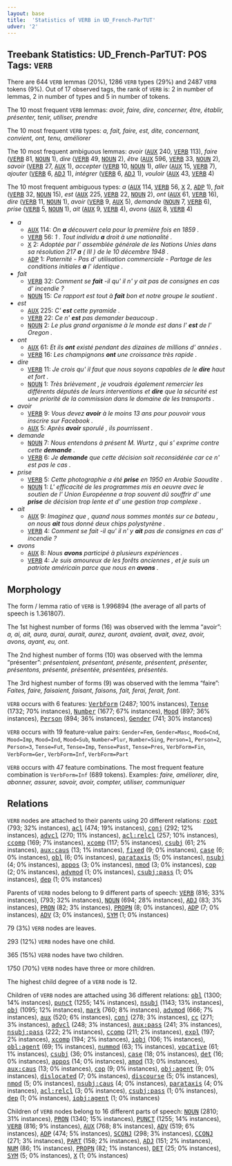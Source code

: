 ```yaml
---
layout: base
title:  'Statistics of VERB in UD_French-ParTUT'
udver: '2'
---
```


## Treebank Statistics: UD_French-ParTUT: POS Tags: `VERB`

There are 644 `VERB` lemmas (20%), 1286 `VERB` types (29%) and 2487 `VERB` tokens (9%).
Out of 17 observed tags, the rank of `VERB` is: 2 in number of lemmas, 2 in number of types and 5 in number of tokens.

The 10 most frequent `VERB` lemmas: <em>avoir, faire, dire, concerner, être, établir, présenter, tenir, utiliser, prendre</em>

The 10 most frequent `VERB` types:  <em>a, fait, faire, est, dite, concernant, convient, ont, tenu, améliorer</em>

The 10 most frequent ambiguous lemmas: <em>avoir</em> (<tt><a href="fr_partut-pos-AUX.html">AUX</a></tt> 240, <tt><a href="fr_partut-pos-VERB.html">VERB</a></tt> 113), <em>faire</em> (<tt><a href="fr_partut-pos-VERB.html">VERB</a></tt> 81, <tt><a href="fr_partut-pos-NOUN.html">NOUN</a></tt> 1), <em>dire</em> (<tt><a href="fr_partut-pos-VERB.html">VERB</a></tt> 49, <tt><a href="fr_partut-pos-NOUN.html">NOUN</a></tt> 2), <em>être</em> (<tt><a href="fr_partut-pos-AUX.html">AUX</a></tt> 596, <tt><a href="fr_partut-pos-VERB.html">VERB</a></tt> 33, <tt><a href="fr_partut-pos-NOUN.html">NOUN</a></tt> 2), <em>savoir</em> (<tt><a href="fr_partut-pos-VERB.html">VERB</a></tt> 27, <tt><a href="fr_partut-pos-AUX.html">AUX</a></tt> 1), <em>accepter</em> (<tt><a href="fr_partut-pos-VERB.html">VERB</a></tt> 10, <tt><a href="fr_partut-pos-NOUN.html">NOUN</a></tt> 1), <em>aller</em> (<tt><a href="fr_partut-pos-AUX.html">AUX</a></tt> 15, <tt><a href="fr_partut-pos-VERB.html">VERB</a></tt> 7), <em>ajouter</em> (<tt><a href="fr_partut-pos-VERB.html">VERB</a></tt> 6, <tt><a href="fr_partut-pos-ADJ.html">ADJ</a></tt> 1), <em>intégrer</em> (<tt><a href="fr_partut-pos-VERB.html">VERB</a></tt> 6, <tt><a href="fr_partut-pos-ADJ.html">ADJ</a></tt> 1), <em>vouloir</em> (<tt><a href="fr_partut-pos-AUX.html">AUX</a></tt> 43, <tt><a href="fr_partut-pos-VERB.html">VERB</a></tt> 4)

The 10 most frequent ambiguous types:  <em>a</em> (<tt><a href="fr_partut-pos-AUX.html">AUX</a></tt> 114, <tt><a href="fr_partut-pos-VERB.html">VERB</a></tt> 56, <tt><a href="fr_partut-pos-X.html">X</a></tt> 2, <tt><a href="fr_partut-pos-ADP.html">ADP</a></tt> 1), <em>fait</em> (<tt><a href="fr_partut-pos-VERB.html">VERB</a></tt> 32, <tt><a href="fr_partut-pos-NOUN.html">NOUN</a></tt> 15), <em>est</em> (<tt><a href="fr_partut-pos-AUX.html">AUX</a></tt> 225, <tt><a href="fr_partut-pos-VERB.html">VERB</a></tt> 22, <tt><a href="fr_partut-pos-NOUN.html">NOUN</a></tt> 2), <em>ont</em> (<tt><a href="fr_partut-pos-AUX.html">AUX</a></tt> 61, <tt><a href="fr_partut-pos-VERB.html">VERB</a></tt> 16), <em>dire</em> (<tt><a href="fr_partut-pos-VERB.html">VERB</a></tt> 11, <tt><a href="fr_partut-pos-NOUN.html">NOUN</a></tt> 1), <em>avoir</em> (<tt><a href="fr_partut-pos-VERB.html">VERB</a></tt> 9, <tt><a href="fr_partut-pos-AUX.html">AUX</a></tt> 5), <em>demande</em> (<tt><a href="fr_partut-pos-NOUN.html">NOUN</a></tt> 7, <tt><a href="fr_partut-pos-VERB.html">VERB</a></tt> 6), <em>prise</em> (<tt><a href="fr_partut-pos-VERB.html">VERB</a></tt> 5, <tt><a href="fr_partut-pos-NOUN.html">NOUN</a></tt> 1), <em>ait</em> (<tt><a href="fr_partut-pos-AUX.html">AUX</a></tt> 9, <tt><a href="fr_partut-pos-VERB.html">VERB</a></tt> 4), <em>avons</em> (<tt><a href="fr_partut-pos-AUX.html">AUX</a></tt> 8, <tt><a href="fr_partut-pos-VERB.html">VERB</a></tt> 4)


* <em>a</em>
  * <tt><a href="fr_partut-pos-AUX.html">AUX</a></tt> 114: <em>On <b>a</b> découvert cela pour la première fois en 1859 .</em>
  * <tt><a href="fr_partut-pos-VERB.html">VERB</a></tt> 56: <em>1 . Tout individu <b>a</b> droit à une nationalité .</em>
  * <tt><a href="fr_partut-pos-X.html">X</a></tt> 2: <em>Adoptée par l' assemblée générale de les Nations Unies dans sa résolution 217 <b>a</b> ( III ) de le 10 décembre 1948 .</em>
  * <tt><a href="fr_partut-pos-ADP.html">ADP</a></tt> 1: <em>Paternité - Pas d' utilisation commerciale - Partage de les conditions initiales <b>a</b> l' identique .</em>
* <em>fait</em>
  * <tt><a href="fr_partut-pos-VERB.html">VERB</a></tt> 32: <em>Comment se <b>fait</b> -il qu' il n' y ait pas de consignes en cas d' incendie ?</em>
  * <tt><a href="fr_partut-pos-NOUN.html">NOUN</a></tt> 15: <em>Ce rapport est tout à <b>fait</b> bon et notre groupe le soutient .</em>
* <em>est</em>
  * <tt><a href="fr_partut-pos-AUX.html">AUX</a></tt> 225: <em>C' <b>est</b> cette pyramide .</em>
  * <tt><a href="fr_partut-pos-VERB.html">VERB</a></tt> 22: <em>Ce n' <b>est</b> pas demander beaucoup .</em>
  * <tt><a href="fr_partut-pos-NOUN.html">NOUN</a></tt> 2: <em>Le plus grand organisme à le monde est dans l' <b>est</b> de l' Oregon .</em>
* <em>ont</em>
  * <tt><a href="fr_partut-pos-AUX.html">AUX</a></tt> 61: <em>Et ils <b>ont</b> existé pendant des dizaines de millions d' années .</em>
  * <tt><a href="fr_partut-pos-VERB.html">VERB</a></tt> 16: <em>Les champignons <b>ont</b> une croissance très rapide .</em>
* <em>dire</em>
  * <tt><a href="fr_partut-pos-VERB.html">VERB</a></tt> 11: <em>Je crois qu' il faut que nous soyons capables de le <b>dire</b> haut et fort .</em>
  * <tt><a href="fr_partut-pos-NOUN.html">NOUN</a></tt> 1: <em>Très brièvement , je voudrais également remercier les différents députés de leurs interventions et <b>dire</b> que la sécurité est une priorité de la commission dans le domaine de les transports .</em>
* <em>avoir</em>
  * <tt><a href="fr_partut-pos-VERB.html">VERB</a></tt> 9: <em>Vous devez <b>avoir</b> à le moins 13 ans pour pouvoir vous inscrire sur Facebook .</em>
  * <tt><a href="fr_partut-pos-AUX.html">AUX</a></tt> 5: <em>Après <b>avoir</b> sporulé , ils pourrissent .</em>
* <em>demande</em>
  * <tt><a href="fr_partut-pos-NOUN.html">NOUN</a></tt> 7: <em>Nous entendons à présent M. Wurtz , qui s' exprime contre cette <b>demande</b> .</em>
  * <tt><a href="fr_partut-pos-VERB.html">VERB</a></tt> 6: <em>Je <b>demande</b> que cette décision soit reconsidérée car ce n' est pas le cas .</em>
* <em>prise</em>
  * <tt><a href="fr_partut-pos-VERB.html">VERB</a></tt> 5: <em>Cette photographie a été <b>prise</b> en 1950 en Arabie Saoudite .</em>
  * <tt><a href="fr_partut-pos-NOUN.html">NOUN</a></tt> 1: <em>L' efficacité de les programmes mis en oeuvre avec le soutien de l' Union Européenne a trop souvent dû souffrir d' une <b>prise</b> de décision trop lente et d' une gestion trop complexe .</em>
* <em>ait</em>
  * <tt><a href="fr_partut-pos-AUX.html">AUX</a></tt> 9: <em>Imaginez que , quand nous sommes montés sur ce bateau , on nous <b>ait</b> tous donné deux chips polystyrène .</em>
  * <tt><a href="fr_partut-pos-VERB.html">VERB</a></tt> 4: <em>Comment se fait -il qu' il n' y <b>ait</b> pas de consignes en cas d' incendie ?</em>
* <em>avons</em>
  * <tt><a href="fr_partut-pos-AUX.html">AUX</a></tt> 8: <em>Nous <b>avons</b> participé à plusieurs expériences .</em>
  * <tt><a href="fr_partut-pos-VERB.html">VERB</a></tt> 4: <em>Je suis amoureux de les forêts anciennes , et je suis un patriote américain parce que nous en <b>avons</b> .</em>

## Morphology

The form / lemma ratio of `VERB` is 1.996894 (the average of all parts of speech is 1.361807).

The 1st highest number of forms (16) was observed with the lemma “avoir”: <em>a, ai, ait, aura, aurai, aurait, aurez, auront, avaient, avait, avez, avoir, avons, ayant, eu, ont</em>.

The 2nd highest number of forms (10) was observed with the lemma “présenter”: <em>présentaient, présentant, présente, présentent, présenter, présentons, présenté, présentée, présentées, présentés</em>.

The 3rd highest number of forms (9) was observed with the lemma “faire”: <em>Faites, faire, faisaient, faisant, faisons, fait, ferai, ferait, font</em>.

`VERB` occurs with 6 features: <tt><a href="fr_partut-feat-VerbForm.html">VerbForm</a></tt> (2487; 100% instances), <tt><a href="fr_partut-feat-Tense.html">Tense</a></tt> (1732; 70% instances), <tt><a href="fr_partut-feat-Number.html">Number</a></tt> (1677; 67% instances), <tt><a href="fr_partut-feat-Mood.html">Mood</a></tt> (897; 36% instances), <tt><a href="fr_partut-feat-Person.html">Person</a></tt> (894; 36% instances), <tt><a href="fr_partut-feat-Gender.html">Gender</a></tt> (741; 30% instances)

`VERB` occurs with 19 feature-value pairs: `Gender=Fem`, `Gender=Masc`, `Mood=Cnd`, `Mood=Imp`, `Mood=Ind`, `Mood=Sub`, `Number=Plur`, `Number=Sing`, `Person=1`, `Person=2`, `Person=3`, `Tense=Fut`, `Tense=Imp`, `Tense=Past`, `Tense=Pres`, `VerbForm=Fin`, `VerbForm=Ger`, `VerbForm=Inf`, `VerbForm=Part`

`VERB` occurs with 47 feature combinations.
The most frequent feature combination is `VerbForm=Inf` (689 tokens).
Examples: <em>faire, améliorer, dire, abonner, assurer, savoir, avoir, compter, utiliser, communiquer</em>


## Relations

`VERB` nodes are attached to their parents using 20 different relations: <tt><a href="fr_partut-dep-root.html">root</a></tt> (793; 32% instances), <tt><a href="fr_partut-dep-acl.html">acl</a></tt> (474; 19% instances), <tt><a href="fr_partut-dep-conj.html">conj</a></tt> (292; 12% instances), <tt><a href="fr_partut-dep-advcl.html">advcl</a></tt> (270; 11% instances), <tt><a href="fr_partut-dep-acl-relcl.html">acl:relcl</a></tt> (257; 10% instances), <tt><a href="fr_partut-dep-ccomp.html">ccomp</a></tt> (169; 7% instances), <tt><a href="fr_partut-dep-xcomp.html">xcomp</a></tt> (117; 5% instances), <tt><a href="fr_partut-dep-csubj.html">csubj</a></tt> (61; 2% instances), <tt><a href="fr_partut-dep-aux-caus.html">aux:caus</a></tt> (13; 1% instances), <tt><a href="fr_partut-dep-fixed.html">fixed</a></tt> (9; 0% instances), <tt><a href="fr_partut-dep-case.html">case</a></tt> (6; 0% instances), <tt><a href="fr_partut-dep-obl.html">obl</a></tt> (6; 0% instances), <tt><a href="fr_partut-dep-parataxis.html">parataxis</a></tt> (5; 0% instances), <tt><a href="fr_partut-dep-nsubj.html">nsubj</a></tt> (4; 0% instances), <tt><a href="fr_partut-dep-appos.html">appos</a></tt> (3; 0% instances), <tt><a href="fr_partut-dep-nmod.html">nmod</a></tt> (3; 0% instances), <tt><a href="fr_partut-dep-cop.html">cop</a></tt> (2; 0% instances), <tt><a href="fr_partut-dep-advmod.html">advmod</a></tt> (1; 0% instances), <tt><a href="fr_partut-dep-csubj-pass.html">csubj:pass</a></tt> (1; 0% instances), <tt><a href="fr_partut-dep-dep.html">dep</a></tt> (1; 0% instances)

Parents of `VERB` nodes belong to 9 different parts of speech: <tt><a href="fr_partut-pos-VERB.html">VERB</a></tt> (816; 33% instances),  (793; 32% instances), <tt><a href="fr_partut-pos-NOUN.html">NOUN</a></tt> (694; 28% instances), <tt><a href="fr_partut-pos-ADJ.html">ADJ</a></tt> (83; 3% instances), <tt><a href="fr_partut-pos-PRON.html">PRON</a></tt> (82; 3% instances), <tt><a href="fr_partut-pos-PROPN.html">PROPN</a></tt> (8; 0% instances), <tt><a href="fr_partut-pos-ADP.html">ADP</a></tt> (7; 0% instances), <tt><a href="fr_partut-pos-ADV.html">ADV</a></tt> (3; 0% instances), <tt><a href="fr_partut-pos-SYM.html">SYM</a></tt> (1; 0% instances)

79 (3%) `VERB` nodes are leaves.

293 (12%) `VERB` nodes have one child.

365 (15%) `VERB` nodes have two children.

1750 (70%) `VERB` nodes have three or more children.

The highest child degree of a `VERB` node is 12.

Children of `VERB` nodes are attached using 36 different relations: <tt><a href="fr_partut-dep-obl.html">obl</a></tt> (1300; 14% instances), <tt><a href="fr_partut-dep-punct.html">punct</a></tt> (1255; 14% instances), <tt><a href="fr_partut-dep-nsubj.html">nsubj</a></tt> (1143; 13% instances), <tt><a href="fr_partut-dep-obj.html">obj</a></tt> (1095; 12% instances), <tt><a href="fr_partut-dep-mark.html">mark</a></tt> (760; 8% instances), <tt><a href="fr_partut-dep-advmod.html">advmod</a></tt> (666; 7% instances), <tt><a href="fr_partut-dep-aux.html">aux</a></tt> (520; 6% instances), <tt><a href="fr_partut-dep-conj.html">conj</a></tt> (278; 3% instances), <tt><a href="fr_partut-dep-cc.html">cc</a></tt> (271; 3% instances), <tt><a href="fr_partut-dep-advcl.html">advcl</a></tt> (248; 3% instances), <tt><a href="fr_partut-dep-aux-pass.html">aux:pass</a></tt> (241; 3% instances), <tt><a href="fr_partut-dep-nsubj-pass.html">nsubj:pass</a></tt> (222; 2% instances), <tt><a href="fr_partut-dep-ccomp.html">ccomp</a></tt> (211; 2% instances), <tt><a href="fr_partut-dep-expl.html">expl</a></tt> (197; 2% instances), <tt><a href="fr_partut-dep-xcomp.html">xcomp</a></tt> (194; 2% instances), <tt><a href="fr_partut-dep-iobj.html">iobj</a></tt> (106; 1% instances), <tt><a href="fr_partut-dep-obl-agent.html">obl:agent</a></tt> (69; 1% instances), <tt><a href="fr_partut-dep-nummod.html">nummod</a></tt> (63; 1% instances), <tt><a href="fr_partut-dep-vocative.html">vocative</a></tt> (61; 1% instances), <tt><a href="fr_partut-dep-csubj.html">csubj</a></tt> (36; 0% instances), <tt><a href="fr_partut-dep-case.html">case</a></tt> (18; 0% instances), <tt><a href="fr_partut-dep-det.html">det</a></tt> (16; 0% instances), <tt><a href="fr_partut-dep-appos.html">appos</a></tt> (14; 0% instances), <tt><a href="fr_partut-dep-amod.html">amod</a></tt> (13; 0% instances), <tt><a href="fr_partut-dep-aux-caus.html">aux:caus</a></tt> (13; 0% instances), <tt><a href="fr_partut-dep-cop.html">cop</a></tt> (9; 0% instances), <tt><a href="fr_partut-dep-obj-agent.html">obj:agent</a></tt> (9; 0% instances), <tt><a href="fr_partut-dep-dislocated.html">dislocated</a></tt> (7; 0% instances), <tt><a href="fr_partut-dep-discourse.html">discourse</a></tt> (5; 0% instances), <tt><a href="fr_partut-dep-nmod.html">nmod</a></tt> (5; 0% instances), <tt><a href="fr_partut-dep-nsubj-caus.html">nsubj:caus</a></tt> (4; 0% instances), <tt><a href="fr_partut-dep-parataxis.html">parataxis</a></tt> (4; 0% instances), <tt><a href="fr_partut-dep-acl-relcl.html">acl:relcl</a></tt> (3; 0% instances), <tt><a href="fr_partut-dep-csubj-pass.html">csubj:pass</a></tt> (1; 0% instances), <tt><a href="fr_partut-dep-dep.html">dep</a></tt> (1; 0% instances), <tt><a href="fr_partut-dep-iobj-agent.html">iobj:agent</a></tt> (1; 0% instances)

Children of `VERB` nodes belong to 16 different parts of speech: <tt><a href="fr_partut-pos-NOUN.html">NOUN</a></tt> (2810; 31% instances), <tt><a href="fr_partut-pos-PRON.html">PRON</a></tt> (1340; 15% instances), <tt><a href="fr_partut-pos-PUNCT.html">PUNCT</a></tt> (1255; 14% instances), <tt><a href="fr_partut-pos-VERB.html">VERB</a></tt> (816; 9% instances), <tt><a href="fr_partut-pos-AUX.html">AUX</a></tt> (768; 8% instances), <tt><a href="fr_partut-pos-ADV.html">ADV</a></tt> (519; 6% instances), <tt><a href="fr_partut-pos-ADP.html">ADP</a></tt> (474; 5% instances), <tt><a href="fr_partut-pos-SCONJ.html">SCONJ</a></tt> (298; 3% instances), <tt><a href="fr_partut-pos-CCONJ.html">CCONJ</a></tt> (271; 3% instances), <tt><a href="fr_partut-pos-PART.html">PART</a></tt> (158; 2% instances), <tt><a href="fr_partut-pos-ADJ.html">ADJ</a></tt> (151; 2% instances), <tt><a href="fr_partut-pos-NUM.html">NUM</a></tt> (86; 1% instances), <tt><a href="fr_partut-pos-PROPN.html">PROPN</a></tt> (82; 1% instances), <tt><a href="fr_partut-pos-DET.html">DET</a></tt> (25; 0% instances), <tt><a href="fr_partut-pos-SYM.html">SYM</a></tt> (5; 0% instances), <tt><a href="fr_partut-pos-X.html">X</a></tt> (1; 0% instances)

